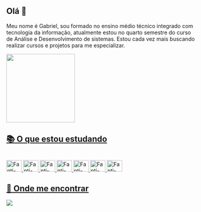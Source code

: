 ## Olá 👋

Meu nome é Gabriel, sou formado no ensino médio técnico integrado com tecnologia da informação, atualmente estou no quarto semestre do curso de Análise e Desenvolvimento de sistemas. Estou cada vez mais buscando realizar cursos e projetos para me especializar.
 

<div>
<a href="https://github.com/GabFanti">
<img height="180cm" src="https://github-readme-stats-git-masterrstaa-rickstaa.vercel.app/api/top-langs/?username=GabFanti&layout=compact&bg_color=000&border_color=30A3DC&title_color=E94D5F&text_color=FFF">
</div>

## 📚 O que estou estudando
<div  style="display: inline_block"><br>
            <img aling="center" alt="Fanti-angular" height="30" width="40 "img src="https://cdn.jsdelivr.net/gh/devicons/devicon@latest/icons/angular/angular-original.svg" />
              <img aling="center" alt="Fanti-angular" height="30" width="40 "img src="https://cdn.jsdelivr.net/gh/devicons/devicon@latest/icons/html5/html5-plain-wordmark.svg" />
   <img aling="center" alt="Fanti-angular" height="30" width="40 "img src="https://cdn.jsdelivr.net/gh/devicons/devicon@latest/icons/css3/css3-plain-wordmark.svg" />
       <img aling="center" alt="Fanti-angular" height="30" width="40 "img src="https://cdn.jsdelivr.net/gh/devicons/devicon@latest/icons/git/git-plain.svg" />
            <img aling="center" alt="Fanti-angular" height="30" width="40 "img src="https://cdn.jsdelivr.net/gh/devicons/devicon@latest/icons/javascript/javascript-plain.svg" />
            <img aling="center" alt="Fanti-angular" height="30" width="40 "img src="https://cdn.jsdelivr.net/gh/devicons/devicon@latest/icons/csharp/csharp-original.svg" />
            <img aling="center" alt="Fanti-angular" height="30" width="40 "img src="https://cdn.jsdelivr.net/gh/devicons/devicon@latest/icons/typescript/typescript-plain.svg" />
            
</div>         

## 👥 Onde me encontrar

[<img src="https://img.shields.io/badge/LinkedIn-0077B5?style=for-the-badge&logo=linkedin&logoColor=white">](https://www.linkedin.com/search/results/all/?fetchDeterministicClustersOnly=true&heroEntityKey=urn%3Ali%3Afsd_profile%3AACoAAD3TZsABo3OzpJ-9P8ULUbaGVLJAWvvomgk&keywords=gabriel%20fanti&origin=RICH_QUERY_SUGGESTION&position=0&searchId=3ece83e2-66f1-47ff-9251-ce9992f04b37&sid=9j!&spellCorrectionEnabled=false)
